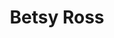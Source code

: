 ---
pid: CH207
title: Betsy Ross
location_transcription: 
zipcode: NJ08505
outside_phl: Bordentown NJ
neighborhood: 
age: '36'
age_range: 30-39
instagram: 
image_file_name: CH_207.jpg
proposal_transcription: 
topic: Figure,History,Women
topic_summary: 0, 0, 0
type: Other No Form
keywords_other: 
credit: Lauren Hernandez
image_labels: 
twitter: 
facebook: 
permalink: "/monuments/ch207/"
layout: item-page
---